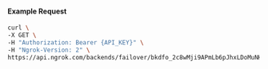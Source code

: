 <!-- Code generated for API Clients. DO NOT EDIT. -->

#### Example Request

```bash
curl \
-X GET \
-H "Authorization: Bearer {API_KEY}" \
-H "Ngrok-Version: 2" \
https://api.ngrok.com/backends/failover/bkdfo_2c8wMji9APmLb6pJhxLDoMuNHBo
```
